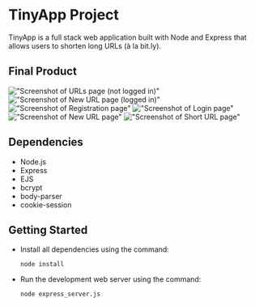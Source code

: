# TinyApp Project

TinyApp is a full stack web application built with Node and Express that allows users to shorten long URLs (à la bit.ly).

## Final Product

!["Screenshot of URLs page (not logged in)"](https://github.com/matthew-kelly/tinyurl/blob/master/docs/urls_page_no_login.jpeg)
!["Screenshot of New URL page (logged in)"](https://github.com/matthew-kelly/tinyurl/blob/master/docs/urls_page_login.jpeg)
!["Screenshot of Registration page"](https://github.com/matthew-kelly/tinyurl/blob/master/docs/registration_page.jpeg)
!["Screenshot of Login page"](https://github.com/matthew-kelly/tinyurl/blob/master/docs/login_page.jpeg)
!["Screenshot of New URL page"](https://github.com/matthew-kelly/tinyurl/blob/master/docs/urls_new_page.jpeg)
!["Screenshot of Short URL page"](https://github.com/matthew-kelly/tinyurl/blob/master/docs/urls_short_page.jpeg)

## Dependencies

- Node.js
- Express
- EJS
- bcrypt
- body-parser
- cookie-session

## Getting Started
- Install all dependencies using the command:

  `node install`

- Run the development web server using the command:

  `node express_server.js`
